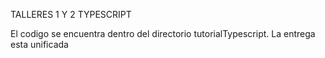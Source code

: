 TALLERES 1 Y 2 TYPESCRIPT

El codigo se encuentra dentro del directorio tutorialTypescript.
La entrega esta unificada
